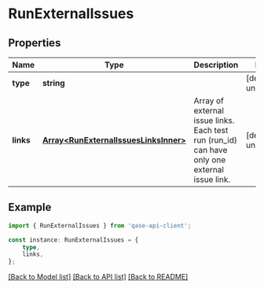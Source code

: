 # RunExternalIssues


## Properties

Name | Type | Description | Notes
------------ | ------------- | ------------- | -------------
**type** | **string** |  | [default to undefined]
**links** | [**Array&lt;RunExternalIssuesLinksInner&gt;**](RunExternalIssuesLinksInner.md) | Array of external issue links. Each test run (run_id) can have only one external issue link. | [default to undefined]

## Example

```typescript
import { RunExternalIssues } from 'qase-api-client';

const instance: RunExternalIssues = {
    type,
    links,
};
```

[[Back to Model list]](../README.md#documentation-for-models) [[Back to API list]](../README.md#documentation-for-api-endpoints) [[Back to README]](../README.md)

